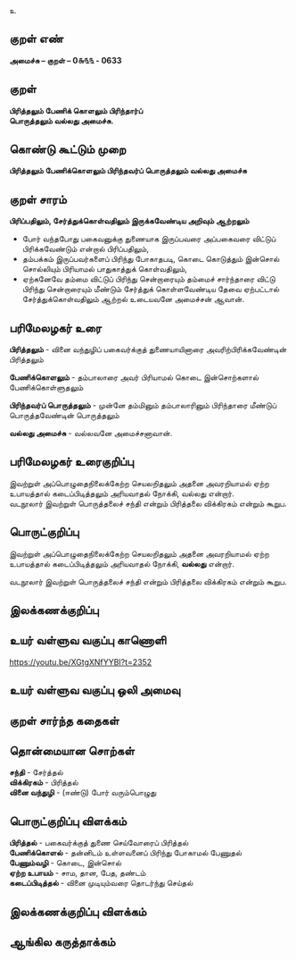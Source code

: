 உ

## குறள் எண் 

**அமைச்சு – குறள் – 0௬௩௩ - 0633**  

## குறள் 

**பிரித்தலும் பேணிக் கொளலும் பிரிந்தார்ப்  
பொருத்தலும் வல்லது அமைச்சு.**  

## கொண்டு கூட்டும் முறை

**பிரித்தலும் பேணிக்கொளலும் பிரிந்தவர்ப் பொருத்தலும் வல்லது அமைச்சு**

## குறள் சாரம் 

**பிரிப்பதிலும், சேர்த்துக்கொள்வதிலும் இருக்கவேண்டிய அறிவும் ஆற்றலும்**  
* போர் வந்தபோது பகைவனுக்கு துணையாக இருப்பவரை அப்பகைவரை விட்டுப் பிரிக்கவேண்டும் என்றால் பிரிப்பதிலும்,    
* தம்பக்கம் இருப்பவர்களைப் பிரிந்து போகாதபடி, கொடை கொடுத்தும் இன்சொல் சொல்லியும் பிரியாமல் பாதுகாத்துக் கொள்வதிலும்,   
* ஏற்கனேவே தம்மை விட்டுப் பிரிந்து சென்றாரையும் தம்மைச் சார்ந்தாரை விட்டு பிரிந்து சென்றாரையும் மீண்டும் சேர்த்துக் கொள்ளவேண்டிய தேவை ஏற்பட்டால் சேர்த்துக்கொள்வதிலும் ஆற்றல் உடையவனே அமைச்சன் ஆவான்.  

## பரிமேலழகர் உரை

**பிரித்தலும்** - வினை வந்துழிப் பகைவர்க்குத் துணையாயினாரை அவரிற்பிரிக்கவேண்டின் பிரித்தலும்  

**பேணிக்கொளலும்** - தம்பாலாரை அவர் பிரியாமல் கொடை இன்சொற்களால் பேணிக்கொள்ளுதலும்  

**பிரிந்தவர்ப் பொருத்தலும்** - முன்னே தம்மினும் தம்பாலாரினும் பிரிந்தாரை மீண்டுப் பொருத்தவேண்டின் பொருத்தலும்  

**வல்லது அமைச்சு** - வல்லவனே அமைச்சனாவான். 

## பரிமேலழகர் உரைகுறிப்பு   

இவற்றுள் அப்பொழுதைநிலைக்கேற்ற செயலறிதலும் அதனை அவரறியாமல் ஏற்ற உபாயத்தால் கடைப்பிடித்தலும் அரியவாதல் நோக்கி, வல்லது என்றார்.  
வடநூலார் இவற்றுள் பொருத்தலைச் சந்தி என்றும் பிரித்தலை விக்கிரகம் என்றும் கூறுப.    

## பொருட்குறிப்பு 

இவற்றுள் அப்பொழுதைநிலைக்கேற்ற செயலறிதலும் அதனை அவரறியாமல் ஏற்ற உபாயத்தால் கடைப்பிடித்தலும் அரியவாதல் நோக்கி, **வல்லது** என்றார்.  

வடநூலார் இவற்றுள் பொருத்தலைச் சந்தி என்றும் பிரித்தலை விக்கிரகம் என்றும் கூறுப.     

## இலக்கணக்குறிப்பு  


## உயர் வள்ளுவ வகுப்பு காணொளி

https://youtu.be/XGtgXNfYYBI?t=2352 

## உயர் வள்ளுவ வகுப்பு ஒலி அமைவு 

 
## குறள் சார்ந்த கதைகள் 


## தொன்மையான சொற்கள்

**சந்தி** - சேர்த்தல்  
**விக்கிரகம்** - பிரித்தல்  
**வினை வந்துழி** - (ஈண்டு) போர் வரும்பொழுது  

## பொருட்குறிப்பு விளக்கம்

**பிரித்தல்** - பகைவர்க்குத் துணை செய்வோரைப் பிரித்தல்  
**பேணிக்கொளல்** - தன்னிடம் உள்ளவனைப் பிரிந்து போகாமல் பேணுதல்  
**பேணும்வழி** - கொடை, இன்சொல்  
**ஏற்ற உபாயம்** - சாம, தான, பேத, தண்டம்  
**கடைப்பிடித்தல்** - வினை முடியும்வரை தொடர்ந்து செய்தல்  

## இலக்கணக்குறிப்பு விளக்கம்


## ஆங்கில கருத்தாக்கம் 


